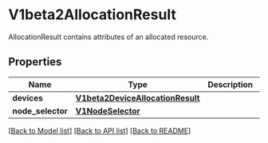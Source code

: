 # V1beta2AllocationResult

AllocationResult contains attributes of an allocated resource.

## Properties
Name | Type | Description | Notes
------------ | ------------- | ------------- | -------------
**devices** | [**V1beta2DeviceAllocationResult**](V1beta2DeviceAllocationResult.md) |  | [optional] 
**node_selector** | [**V1NodeSelector**](V1NodeSelector.md) |  | [optional] 

[[Back to Model list]](../README.md#documentation-for-models) [[Back to API list]](../README.md#documentation-for-api-endpoints) [[Back to README]](../README.md)


